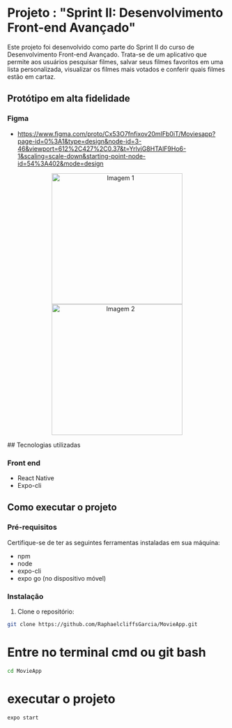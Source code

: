 # Projeto : "Sprint II: Desenvolvimento Front-end Avançado"

Este projeto foi desenvolvido como parte do Sprint II do curso de Desenvolvimento Front-end Avançado. Trata-se de um aplicativo que permite aos usuários pesquisar filmes, salvar seus filmes favoritos em uma lista personalizada, visualizar os filmes mais votados e conferir quais filmes estão em cartaz.

## Protótipo em alta fidelidade
### Figma
- https://www.figma.com/proto/Cx53O7fnfixov20mIFb0iT/Moviesapp?page-id=0%3A1&type=design&node-id=3-46&viewport=612%2C427%2C0.37&t=YrlvjG8HTAlF9Ho6-1&scaling=scale-down&starting-point-node-id=54%3A402&mode=design
<p align="center">
  <img src="https://github.com/RaphaelcliffsGarcia/MovieApp/assets/124381295/b2833b4b-da41-45ed-968e-2332e7175c4a.png" alt="Imagem 1" width="300" />
  <img src="https://github.com/RaphaelcliffsGarcia/MovieApp/assets/124381295/acb6be91-4fec-4c72-9c16-c90824e87f60.png" alt="Imagem 2" width="300" />
</p>
## Tecnologias utilizadas

### Front end

- React Native
- Expo-cli

## Como executar o projeto

### Pré-requisitos

Certifique-se de ter as seguintes ferramentas instaladas em sua máquina:

- npm
- node
- expo-cli
- expo go (no dispositivo móvel)

### Instalação

1. Clone o repositório:

```bash
git clone https://github.com/RaphaelcliffsGarcia/MovieApp.git

```

# Entre no terminal cmd ou git bash

```bash
cd MovieApp
```

# executar o projeto

```bash
expo start
```
